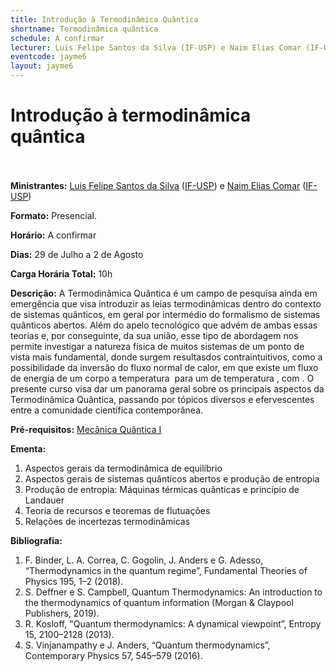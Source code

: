 ```yaml
---
title: Introdução à Termodinâmica Quântica
shortname: Termodinâmica quântica
schedule: A confirmar
lecturer: Luis Felipe Santos da Silva (IF-USP) e Naim Elias Comar (IF-USP)
eventcode: jayme6
layout: jayme6
---
```

# Introdução à termodinâmica quântica <br><br>

**Ministrantes:** [Luis Felipe Santos da Silva](http://lattes.cnpq.br/6884217566376715) ([IF-USP](https://portal.if.usp.br/ifusp/)) e [Naim Elias Comar](http://lattes.cnpq.br/9945170597447230) ([IF-USP](https://portal.if.usp.br/ifusp/))

**Formato:** Presencial.

**Horário:** A confirmar

**Dias:** 29 de Julho a 2 de Agosto

**Carga Horária Total:** 10h

**Descrição:** A Termodinâmica Quântica é um campo de pesquisa ainda em emergência que visa introduzir as leias termodinâmicas dentro do contexto de sistemas quânticos, em geral por intermédio do formalismo de sistemas quânticos abertos. Além do apelo tecnológico que advém de ambas essas teorias e, por conseguinte, da sua união, esse tipo de abordagem nos permite investigar a natureza física de muitos sistemas de um ponto de vista mais fundamental, donde surgem resultasdos contraintuitivos, como a possibilidade da inversão do fluxo normal de calor, em que existe um fluxo de energia de um corpo a temperatura <img src="/cgi-bin/mathtex.cgi?T_0" alt="" border=0 align="middle"> para um de temperatura <img src="/cgi-bin/mathtex.cgi?T" alt="" border=0 align="middle">, com <img src="/cgi-bin/mathtex.cgi?T_0<T" alt="" border=0 align="middle">. O presente curso visa dar um panorama geral sobre os principais aspectos da Termodinâmica Quântica, passando por tópicos diversos e efervescentes entre a comunidade científica contemporânea. 

**Pré-requisitos:** [Mecânica Quântica I](https://uspdigital.usp.br/jupiterweb/obterDisciplina?nomdis=&sgldis=4302403)

**Ementa:** 

1. Aspectos gerais da termodinâmica de equilíbrio
2. Aspectos gerais de sistemas quânticos abertos e produção de entropia
3. Produção de entropia: Máquinas térmicas quânticas e princípio de Landauer
4. Teoria de recursos e teoremas de flutuações
5. Relações de incertezas termodinâmicas

**Bibliografia:**

1. F. Binder, L. A. Correa, C. Gogolin, J. Anders e G. Adesso, “Thermodynamics in the quantum
regime”, Fundamental Theories of Physics 195, 1–2 (2018).
2. S. Deffner e S. Campbell, Quantum Thermodynamics: An introduction to the thermodynamics of
quantum information (Morgan & Claypool Publishers, 2019).
3. R. Kosloff, "Quantum thermodynamics: A dynamical viewpoint”, Entropy 15, 2100–2128 (2013).
4. S. Vinjanampathy e J. Anders, “Quantum thermodynamics”, Contemporary Physics 57, 545–579
(2016).
